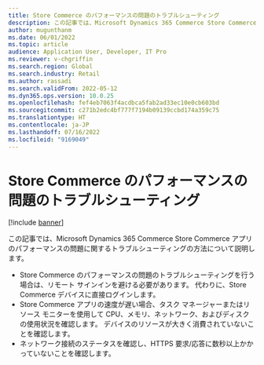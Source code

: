 ```yaml
---
title: Store Commerce のパフォーマンスの問題のトラブルシューティング
description: この記事では、Microsoft Dynamics 365 Commerce Store Commerce アプリのパフォーマンスの問題に関するトラブルシューティングの方法について説明します。
author: mugunthanm
ms.date: 06/01/2022
ms.topic: article
audience: Application User, Developer, IT Pro
ms.reviewer: v-chgriffin
ms.search.region: Global
ms.search.industry: Retail
ms.author: rassadi
ms.search.validFrom: 2022-05-12
ms.dyn365.ops.version: 10.0.25
ms.openlocfilehash: fef4eb7063f4acdbca5fab2ad33ec10e0cb603bd
ms.sourcegitcommit: c271b2edc4bf777f7194b09139ccbd174a359c75
ms.translationtype: HT
ms.contentlocale: ja-JP
ms.lasthandoff: 07/16/2022
ms.locfileid: "9169049"
---
```

# <a name="troubleshoot-store-commerce-performance-issues"></a>Store Commerce のパフォーマンスの問題のトラブルシューティング

[!include [banner](../includes/banner.md)]

この記事では、Microsoft Dynamics 365 Commerce Store Commerce アプリのパフォーマンスの問題に関するトラブルシューティングの方法について説明します。

- Store Commerce のパフォーマンスの問題のトラブルシューティングを行う場合は、リモート サインインを避ける必要があります。 代わりに、Store Commerce デバイスに直接ログインします。
- Store Commerce アプリの速度が遅い場合、タスク マネージャーまたはリソース モニターを使用して CPU、メモリ、ネットワーク、およびディスクの使用状況を確認します。 デバイスのリソースが大きく消費されていないことを確認します。
- ネットワーク接続のステータスを確認し、HTTPS 要求/応答に数秒以上かかっていないことを確認します。
